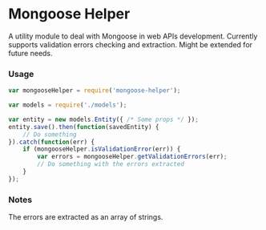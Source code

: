 # Mongoose Helper

A utility module to deal with Mongoose in web APIs development. Currently supports validation errors checking and extraction. Might be extended for future needs.

### Usage

```javascript
var mongooseHelper = require('mongoose-helper');

var models = require('./models');

var entity = new models.Entity({ /* Some props */ });
entity.save().then(function(savedEntity) {
    // Do something
}).catch(function(err) {
    if (mongooseHelper.isValidationError(err)) {
		var errors = mongooseHelper.getValidationErrors(err);
		// Do something with the errors extracted
	}
});
```

### Notes
The errors are extracted as an array of strings.
